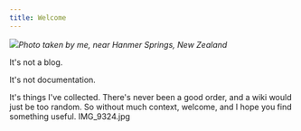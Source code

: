 ```yaml
---
title: Welcome
---
```


![](http://admin:123456@10.0.1.44:8080/mjpeg/snap.cgi?chn=0)<cite>Photo taken by me, near Hanmer Springs, New Zealand</cite>

It's not a blog.

It's not documentation.

It's things I've collected. There's never been a good order, and a wiki would just be too random. So without much context, welcome, and I hope you find something useful.
IMG_9324.jpg